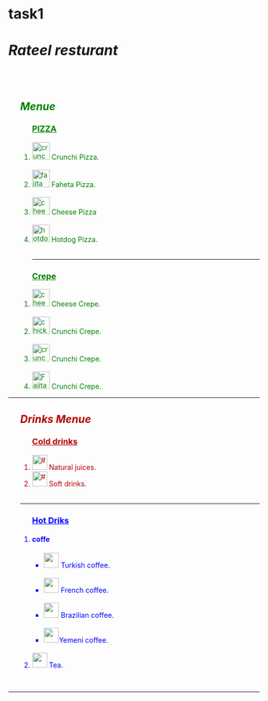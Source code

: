# task1
<!DOCTYPE html>
<html lang="en">
  <head>
    <meta charset="UTF-8">
    <meta name="viewport" content="width=device-width, initial-scale=1.0">
    <title>Document</title>
    <link rel="stylesheet" href="css/master.css">
  </head>
  <body>
    <h1>
      <i>Rateel resturant</i>
    </h1>
    <br>
    <br>
    <div class="resturant">
      <font color="green">
        <ol class="menue" type="1">
          <i>
            <h2>Menue</h2>
          </i>
          <ol class="pizza" type="1">
            <h3>
              <u>PIZZA</u>
            </h3>
            <li>
              <img src="images/كرانشي.jpg" alt="crunchi pizza" width="35px" height="35px"> Crunchi Pizza.
            </li>
            <br>
            <li>
              <img src="images/فاهيتا.jpg" alt="fajita pizza" width="35px" height="35px"> Faheta Pizza.
            </li>
            <br>
            <li>
              <img src="images/93844-بيتزا-الجبن.jpg" alt="cheese pizza" width="35px" height="35px"> Cheese Pizza
            </li>
            <br>
            <li>
              <img src="images/hotdog.jpg" alt="hotdog pizza" width="35px" height="35px"> Hotdog Pizza.
            </li>
            <br>
            <hr>
          </ol>
          <ol class="Crepe" type="1">
            <h3>
              <u>Crepe</u>
            </h3>
            <li>
              <img src="images/كريب.jpg" alt="cheese crepe " width="35px" height="35px"> Cheese Crepe.
            </li>
            <br>
            <li>
              <img src="images/كريب.jpg" alt="chicken crepe " width="35px" height="35px"> Crunchi Crepe.
            </li>
            <br>
            <li>
              <img src="images/كريب.jpg" alt="crunchi crepe" width="35px" height="35px"> Crunchi Crepe.
            </li>
            <br>
            <li>
              <img src="images/كريب.jpg" alt="Fajita crepe" width="35px" height="35px"> Crunchi Crepe.
            </li>
          </ol>
        </ol>
      </font>
      <hr>
      <font color="bink">
        <ol class="drinks" type="1">
          <i>
            <h2> Drinks Menue</h2>
          </i>
          <ol type="1">
            <u>
              <h3> Cold drinks </h3>
            </u>
            <li>
              <img src="images/عصائر-طبيعية.jpg" alt="#" width="30px" height="30px"> Natural juices.
            </li>
            <li>
              <img src="images/غازية.jpg" alt="#" width="30px" height="30px"> Soft drinks.
            </li>
          </ol>
          <br>
      </font>
      <hr>
      <font color="blue">
        <ol type="1">
          <u>
            <h3>Hot Driks</h3>
          </u>
          <li>
            <h4>coffe</h4>
            <ul>
              <li>
                <img src="images/فنجان.jpg" alt="" width="30px" height="30px"> Turkish coffee.
              </li>
              <br>
              <li>
                <img src="images/فنجان.jpg" alt="" width="30px" height="30px"> French coffee.
              </li>
              <br>
              <li>
                <img src="images/فنجان.jpg" alt="" width="30px" height="30px"> Brazilian coffee.
              </li>
              <br>
              <li>
                <img src="images/فنجان.jpg" alt="" width="30px" height="30px">Yemeni coffee.
              </li>
            </ul>
            <br>
          </li>
          <li>
            <img src="images/شاي.png.webp" alt="" width="30px" height="30px"> Tea.
          </li>
        </ol>
      </font>
    </div>
    <br>
    <hr>
    <br>
</html>
</body>
</html>

